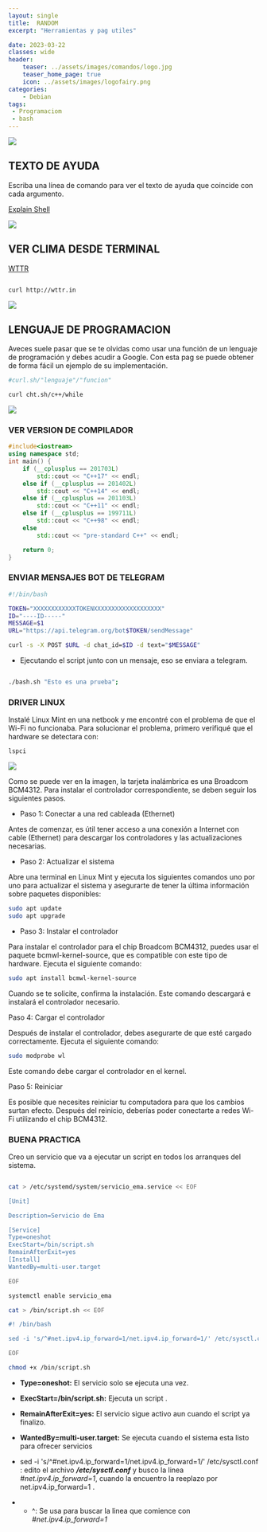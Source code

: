 ```yaml
---
layout: single
title:  RANDOM
excerpt: "Herramientas y pag utiles"

date: 2023-03-22
classes: wide
header:
    teaser: ../assets/images/comandos/logo.jpg
    teaser_home_page: true
    icon: ../assets/images/logofairy.png
categories:
    - Debian
tags:  
 - Programaciom
 - bash
---
```


![](../assets/images/comandos/logo.jpg)

## TEXTO DE AYUDA 

Escriba una línea de comando para ver el texto de ayuda que coincide con cada argumento. 


[Explain Shell](https://explainshell.com/)

![](../assets/images/comandos/comandos.png)

## VER CLIMA DESDE TERMINAL 

[WTTR](http://wttr.in)

```bash

curl http://wttr.in

```
![](../assets/images/comandos/wttr.png)

## LENGUAJE DE PROGRAMACION

Aveces suele pasar que se te olvidas como usar una función de un lenguaje de programación y debes acudir a Google. Con esta pag se puede obtener de forma fácil un ejemplo de su implementación.


```bash
#curl.sh/"lenguaje"/"funcion"

curl cht.sh/c++/while

```
![](../assets/images/comandos/cht.png)

### VER VERSION DE COMPILADOR 

```c++
#include<iostream>
using namespace std;
int main() {
    if (__cplusplus == 201703L)
        std::cout << "C++17" << endl;
    else if (__cplusplus == 201402L)
        std::cout << "C++14" << endl;
    else if (__cplusplus == 201103L)
        std::cout << "C++11" << endl;
    else if (__cplusplus == 199711L)
        std::cout << "C++98" << endl;
    else
        std::cout << "pre-standard C++" << endl;

    return 0;
}
```

### ENVIAR MENSAJES BOT DE TELEGRAM
```bash
#!/bin/bash

TOKEN="XXXXXXXXXXXXTOKENXXXXXXXXXXXXXXXXXXX"
ID="----ID-----"
MESSAGE=$1
URL="https://api.telegram.org/bot$TOKEN/sendMessage"

curl -s -X POST $URL -d chat_id=$ID -d text="$MESSAGE"


```

* Ejecutando el script junto con un mensaje, eso se enviara a telegram.

```bash

./bash.sh "Esto es una prueba";

```

### DRIVER LINUX

Instalé Linux Mint en una netbook y me encontré con el problema de que el Wi-Fi no funcionaba. Para solucionar el problema, primero verifiqué que el hardware se detectara con:

```bash 
lspci

```

![](../assets/images/comandos/lspci-hugo.png)

Como se puede ver en la imagen, la tarjeta inalámbrica es una Broadcom BCM4312. Para instalar el controlador correspondiente, se deben seguir los siguientes pasos.

- Paso 1: Conectar a una red cableada (Ethernet)

Antes de comenzar, es útil tener acceso a una conexión a Internet con cable (Ethernet) para descargar los controladores y las actualizaciones necesarias.

- Paso 2: Actualizar el sistema

Abre una terminal en Linux Mint y ejecuta los siguientes comandos uno por uno para actualizar el sistema y asegurarte de tener la última información sobre paquetes disponibles:

```bash
sudo apt update
sudo apt upgrade
```
- Paso 3: Instalar el controlador

Para instalar el controlador para el chip Broadcom BCM4312, puedes usar el paquete bcmwl-kernel-source, que es compatible con este tipo de hardware. Ejecuta el siguiente comando:


```bash
sudo apt install bcmwl-kernel-source

```
Cuando se te solicite, confirma la instalación. Este comando descargará e instalará el controlador necesario.

Paso 4: Cargar el controlador

Después de instalar el controlador, debes asegurarte de que esté cargado correctamente. Ejecuta el siguiente comando:

```bash
sudo modprobe wl

```
Este comando debe cargar el controlador en el kernel.

Paso 5: Reiniciar

Es posible que necesites reiniciar tu computadora para que los cambios surtan efecto. Después del reinicio, deberías poder conectarte a redes Wi-Fi utilizando el chip BCM4312.



### BUENA PRACTICA

Creo un servicio que va a ejecutar un script en todos los arranques del sistema.
```bash 

cat > /etc/systemd/system/servicio_ema.service << EOF

[Unit]

Description=Servicio de Ema 

[Service]
Type=oneshot
ExecStart=/bin/script.sh
RemainAfterExit=yes
[Install]
WantedBy=multi-user.target

EOF

systemctl enable servicio_ema 

cat > /bin/script.sh << EOF 

#! /bin/bash 

sed -i 's/^#net.ipv4.ip_forward=1/net.ipv4.ip_forward=1/' /etc/sysctl.conf

EOF

chmod +x /bin/script.sh

```


- **Type=oneshot:** El servicio solo se ejecuta una vez. 
- **ExecStart=/bin/script.sh:** Ejecuta un script .
- **RemainAfterExit=yes:** El servicio sigue activo aun cuando el script ya finalizo.
- **WantedBy=multi-user.target:** Se ejecuta cuando el sistema esta listo para ofrecer servicios


- sed -i 's/^#net.ipv4.ip_forward=1/net.ipv4.ip_forward=1/' /etc/sysctl.conf : edito el archivo **_/etc/sysctl.conf_** y busco la linea _#net.ipv4.ip_forward=1_, cuando la encuentro la reeplazo por net.ipv4.ip_forward=1 . 
- - ^: Se usa para buscar la linea que comience con _#net.ipv4.ip_forward=1_


